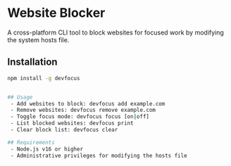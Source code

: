 # Website Blocker

A cross-platform CLI tool to block websites for focused work by modifying the system hosts file.

## Installation

```bash
npm install -g devfocus


## Usage
 - Add websites to block: devfocus add example.com
 - Remove websites: devfocus remove example.com
 - Toggle focus mode: devfocus focus [on|off]
 - List blocked websites: devfocus print
 - Clear block list: devfocus clear

## Requirements
 - Node.js v16 or higher
 - Administrative privileges for modifying the hosts file
